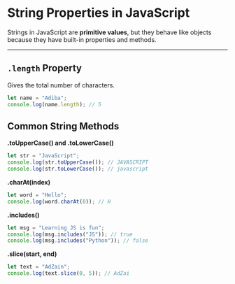 # String Properties in JavaScript  

Strings in JavaScript are **primitive values**, but they behave like objects because they have built-in properties and methods.  

---

## `.length` Property  
Gives the total number of characters.  

```js
let name = "Adiba";
console.log(name.length); // 5
```

## Common String Methods
**.toUpperCase() and .toLowerCase()**
```js
let str = "JavaScript";
console.log(str.toUpperCase()); // JAVASCRIPT
console.log(str.toLowerCase()); // javascript
```
**.charAt(index)**
```js
let word = "Hello";
console.log(word.charAt(0)); // H
```
**.includes()**
```js
let msg = "Learning JS is fun";
console.log(msg.includes("JS")); // true
console.log(msg.includes("Python")); // false
```
**.slice(start, end)**
```js
let text = "AdZain";
console.log(text.slice(0, 5)); // AdZai
```
